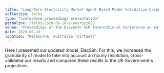 ```yaml
---
title: "Long-Term Electricity Market Agent Based Model Validation Using Genetic Algorithm Based Optimization"
collection: talks
type: "Conference proceedings presentation"
permalink: /talks/2020-06-10-e-energy2020
venue: "Proceedings of the Eleventh ACM International Conference on Future Energy Systems"
date: 2020-06-10
location: "Melbourne, Australia (Virtual)"
---
```


Here I presented our updated model, ElecSim. For this, we increased the granularity of model to take into account an hourly resolution, cross-validated our results and compared these results to the UK Government's projections.
